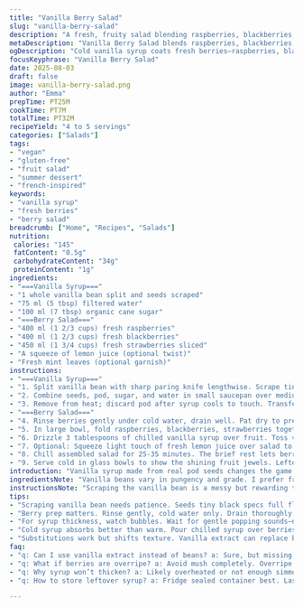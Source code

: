 ```yaml
---
title: "Vanilla Berry Salad"
slug: "vanilla-berry-salad"
description: "A fresh, fruity salad blending raspberries, blackberries, and strawberries tossed gently in a fragrant vanilla syrup. Slight tweaks to sugar and water ratios balance natural berry tartness. Replacing cherries with blackberries adds earthier depth while hinting at surrounding summer fields. The syrup simmered with real vanilla pod seeds enhances aroma and color, glossy fruit glistens under light. Chill to meld flavors into a cool fresh bite. Great for vegan, gluten-free, and allergy-conscious diets. Simple, vibrant, and versatile—a tweak to classic berry salads with nuanced sweetness and texture contrast."
metaDescription: "Vanilla Berry Salad blends raspberries, blackberries, and strawberries with a cold vanilla syrup glaze. Fresh berries kept crisp, syrup thickened just right, chill before serving."
ogDescription: "Cold vanilla syrup coats fresh berries—raspberries, blackberries, strawberries. Chill long enough, berries soak up vanilla’s subtle sweetness. Bite snaps, juices balance tart and smooth."
focusKeyphrase: "Vanilla Berry Salad"
date: 2025-08-03
draft: false
image: vanilla-berry-salad.png
author: "Emma"
prepTime: PT25M
cookTime: PT7M
totalTime: PT32M
recipeYield: "4 to 5 servings"
categories: ["Salads"]
tags:
- "vegan"
- "gluten-free"
- "fruit salad"
- "summer dessert"
- "french-inspired"
keywords:
- "vanilla syrup"
- "fresh berries"
- "berry salad"
breadcrumb: ["Home", "Recipes", "Salads"]
nutrition: 
 calories: "145"
 fatContent: "0.5g"
 carbohydrateContent: "34g"
 proteinContent: "1g"
ingredients:
- "===Vanilla Syrup==="
- "1 whole vanilla bean split and seeds scraped"
- "75 ml (5 tbsp) filtered water"
- "100 ml (7 tbsp) organic cane sugar"
- "===Berry Salad==="
- "400 ml (1 2/3 cups) fresh raspberries"
- "400 ml (1 2/3 cups) fresh blackberries"
- "450 ml (1 3/4 cups) fresh strawberries sliced"
- "A squeeze of lemon juice (optional twist)"
- "Fresh mint leaves (optional garnish)"
instructions:
- "===Vanilla Syrup==="
- "1. Split vanilla bean with sharp paring knife lengthwise. Scrape tiny black seeds out carefully—these are the flavor powerhouse. Keep pod for simmering, don't throw away."
- "2. Combine seeds, pod, sugar, and water in small saucepan over medium heat. Stir as it comes to gentle boil. Sugar dissolves, syrup thickens slightly. You want a syrup that coats the back of a spoon, not full caramel. Should take 6-8 minutes depending on stove."
- "3. Remove from heat; discard pod after syrup cools to touch. Transfer syrup to glass bowl. Refrigerate until completely cold, about 45 minutes. Cold syrup will adhere better to berries than warm."
- "===Berry Salad==="
- "4. Rinse berries gently under cold water, drain well. Pat dry to prevent sogginess; wet fruit kills crunch and dilutes syrup flavor significantly."
- "5. In large bowl, fold raspberries, blackberries, strawberries together. Avoid smashing berries—too much pressure makes a mushy mess. You want the snap and bite intact."
- "6. Drizzle 3 tablespoons of chilled vanilla syrup over fruit. Toss very gently once or twice to coat evenly. Overmix and you'll bruise berries releasing bitter juices."
- "7. Optional: Squeeze light touch of fresh lemon juice over salad to brighten flavors and counterbalance syrup’s sweetness. Mint leaves add fresh pop and color."
- "8. Chill assembled salad for 25-35 minutes. The brief rest lets berries soak up subtle vanilla tones; you’ll notice syrup soaking into little crevices, thickening juices slightly."
- "9. Serve cold in glass bowls to show the shining fruit jewels. Leftover syrup can be refrigerated for up to 5 days or frozen for sauces."
introduction: "Vanilla syrup made from real pod seeds changes the game. That aroma—warm, floral, somehow nostalgic—fills my kitchen every time. I moved away from cherries some seasons ago; blackberries bring a deeper, earthier tone that stands up to the syrup’s sweetness without collapsing under weight. Tried this many ways: adjusting sugar, swapping berries, chilling times. Sugar too high? Overpowers delicate berries. Too low? Nothing binds flavor or gives glaze. The moment syrup forms tiny bubbles—notice popping sounds—know it’s time to pull off heat. Sixty minutes chill is a suggestion; sometimes I sneak a taste at 30 minutes—still warm but syrup’s richness hugs fruit well. Berries need gentle hands. I know impatience, but squeeze or smash and you lose all fresh texture and risk bitter juice extraction. My old method of tossing vigorously was a disaster. Less is more here. The salad looks jewel-like—a mosaic of reds and purples glistening—often enough to silence the usual chatter at the table. A splash of lemon juice wakes up the sweetness without stealing attention. Mint? Optional but worth the visual charm and herbal lift. This bowl has saved many summer nights. Served as dessert or alongside cheese plates if you’re inclined, it’s wildly flexible."
ingredientsNote: "Vanilla beans vary in pungency and grade. I prefer fresh, plump, moist beans over dried out pods. If unavailable, a teaspoon of pure vanilla extract can suffice, but loses the aromatic burst that seeds provide. Cane sugar is my choice for caramel notes, but white granulated sugar works. Avoid honey—flavor too dominant for this delicate balance. Berries must be fully ripe but firm; mushy or overly tart fruits spoil texture and mouthfeel. Blackberries instead of cherries bring rustic earthiness—perfect if you want less sharpness. Strawberries complement with acidity and sweetness balance. If raspberries aren’t available, substitute for chopped red currants or frozen thawed berries—though texture dims slightly. The water quantity adjusts if you want thicker syrup—less water—or lighter drizzle—more water. Keep syrup refrigerated after use to prevent fermenting; lasts almost a week. The warming and cooling stages matter—fast cooling can trap too much moisture on fruit; slow cooling leads to sticky clumps. Watch closely."
instructionsNote: "Scraping the vanilla bean is a messy but rewarding task; seeds imbue syrup with specks of black that visually hint at homemade quality. Don’t rush simmer; sugar must dissolve fully but avoid boiling hard, which darkens syrup and makes it bitter. Gentle bubble formation is the sweet spot—listen for faint pops and smell the intensified vanilla aroma. Let syrup cool uncovered to reduce steam condensation locking moisture into vinegar-like off flavors. In berry preparation, soak and pat dry properly to avoid watering down syrup and causing the fruit to collapse prematurely. Toss berries very lightly with syrup—tossing a few times max—to prevent crushing fragile fruit. The syrup thickens in fridge, so adding a little more freshly chilled syrup before serving can revive glaze. Resting salad chilled melds flavors and softens vanilla notes subtly into fruit juices; don’t skip this step. Leftover syrup is a gem for cocktails, pancakes, or drizzle over vegan ice cream. Container should be airtight. Common snafus? Rushing cooling, stomping berries, syrup that’s too thin or thick—adjust water and sugar next round accordingly. Next time, try dropping in a cinnamon stick in syrup for layered spice twist or a splash of balsamic vinegar with lemon for sharper tang."
tips:
- "Scraping vanilla bean needs patience. Seeds tiny black specs full flavor. Don’t waste pod—simmer it, then discard after syrup cools—adds gentle aroma boost. Avoid rushing simmer boil; soft bubbling tells you sugar dissolved but syrup not bitter yet."
- "Berry prep matters. Rinse gently, cold water only. Drain thoroughly. Pat fruit dry or syrup thins out and fruit gets mushy fast. Toss berries lightly—smashing releases bitter juice. Hold back on stirring, fold one or two times max."
- "For syrup thickness, watch bubbles. Wait for gentle popping sounds—not a full boil. That’s goldilocks zone. Remove heat then. Syrup will coat spoon back, not stick like caramel or runny water. After cool down, refrigerate at least 45 minutes to thicken."
- "Cold syrup absorbs better than warm. Pour chilled syrup over berries just before chilling salad itself. Chill 25-35 mins, not longer or berries soggy. Syrup starts soaking in cracks; juices thicken, flavor balances between tart and sweet."
- "Substitutions work but shifts texture. Vanilla extract can replace bean but losing those black seeds means visual hint disappears. Cane sugar preferred for caramel notes; white sugar works but honey throws flavor off balance. Blackberries for earthiness. Swap raspberries with red currants if needed but texture changes."
faq:
- "q: Can I use vanilla extract instead of beans? a: Sure, but missing seeds means less visual cues and less textural complexity in syrup. Extract gives flavor but not same subtle aroma layering you get from pod simmering. Still works but less punch."
- "q: What if berries are overripe? a: Avoid mush completely. Overripe lose crunch fast and syrup dilutes too much. Try drier fruit or quick toss syrup to prevent collapse. If soft berries, chill shorter time; flavor can skew sour if left too long."
- "q: Why syrup won’t thicken? a: Likely overheated or not enough simmer time. If boiling hard, sugar burns or caramelizes; syrup bitter, thin. Gentle bubbles only. After simmer, cooling and fridge time thicken syrup slowly, don’t rush either step."
- "q: How to store leftover syrup? a: Fridge sealed container best. Lasts almost week but watch for mold or ferment signs. Freezing possible, keeps longer but may separate slightly. Thaw slowly. Airtight—avoid moisture contamination. Label date for safety."

---
```

